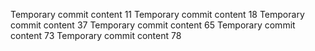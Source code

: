 Temporary commit content 11
Temporary commit content 18
Temporary commit content 37
Temporary commit content 65
Temporary commit content 73
Temporary commit content 78
